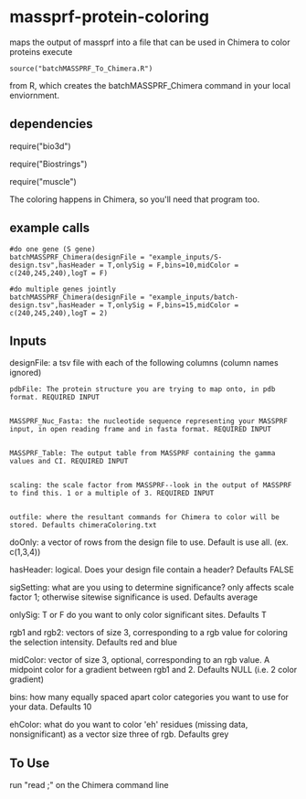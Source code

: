 # massprf-protein-coloring
maps the output of massprf into a file that can be used in Chimera to color proteins
execute 

    source("batchMASSPRF_To_Chimera.R") 

from R, which creates the batchMASSPRF_Chimera command in your local enviornment.

## dependencies
  require("bio3d")
  
  require("Biostrings")
  
  require("muscle")
  
The coloring happens in Chimera, so you'll need that program too.


## example calls
    #do one gene (S gene)
    batchMASSPRF_Chimera(designFile = "example_inputs/S-design.tsv",hasHeader = T,onlySig = F,bins=10,midColor = c(240,245,240),logT = F)

    #do multiple genes jointly
    batchMASSPRF_Chimera(designFile = "example_inputs/batch-design.tsv",hasHeader = T,onlySig = F,bins=15,midColor = c(240,245,240),logT = 2)


## Inputs
designFile: a tsv file with each of the following columns (column names ignored)

    pdbFile: The protein structure you are trying to map onto, in pdb format. REQUIRED INPUT


    MASSPRF_Nuc_Fasta: the nucleotide sequence representing your MASSPRF input, in open reading frame and in fasta format. REQUIRED INPUT


    MASSPRF_Table: The output table from MASSPRF containing the gamma values and CI. REQUIRED INPUT
    

    scaling: the scale factor from MASSPRF--look in the output of MASSPRF to find this. 1 or a multiple of 3. REQUIRED INPUT


    outfile: where the resultant commands for Chimera to color will be stored. Defaults chimeraColoring.txt


    
    

doOnly: a vector of rows from the design file to use. Default is use all. (ex. c(1,3,4))
    

hasHeader: logical. Does your design file contain a header? Defaults FALSE
    

sigSetting: what are you using to determine significance? only affects scale factor 1; otherwise sitewise significance is used. Defaults average


onlySig: T or F do you want to only color significant sites. Defaults T


rgb1 and rgb2: vectors of size 3, corresponding to a rgb value for coloring the selection intensity. Defaults red and blue

    
midColor: vector of size 3, optional, corresponding to an rgb value. A midpoint color for a gradient between rgb1 and 2. Defaults NULL (i.e. 2 color gradient)


bins: how many equally spaced apart color categories you want to use for your data. Defaults 10


ehColor: what do you want to color 'eh' residues (missing data, nonsignificant) as a vector size three of rgb. Defaults grey


## To Use
run "read <outfile>;" on the Chimera command line 

